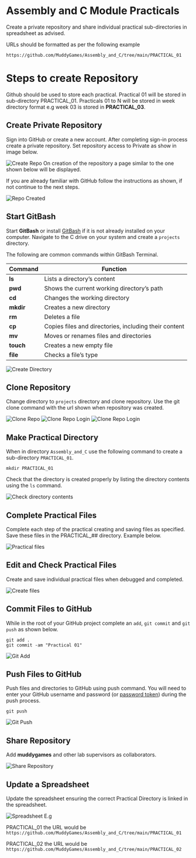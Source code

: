 # Assembly and C Module Practicals
Create a private repository and share individual practical sub-directories in spreadsheet as advised.

URLs should be formatted as per the following example 

`https://github.com/MuddyGames/Assembly_and_C/tree/main/PRACTICAL_01`


# Steps to create Repository
Github should be used to store each practical. Practical 01 will be stored in sub-directory PRACTICAL_01. Practicals 01 to N will be stored in week directory format e.g week 03 is stored in **PRACTICAL_03**. 

## Create Private Repository
Sign into GitHub or create a new account. After completing sign-in process create a private repository. Set repository access to Private as show in image below.

![Create Repo](https://github.com/MuddyGames/Assembly_and_C/blob/main/images/create_repo.png)
On creation of the repository a page similar to the one shown below will be displayed.

If you are already familiar with GitHub follow the instructions as shown, if not continue to the next steps.

![Repo Created](https://github.com/MuddyGames/Assembly_and_C/blob/main/images/repo_created.png)
## Start GitBash
Start **GitBash** or install [GitBash](https://git-scm.com/downloads) if it is not already installed on your computer. Navigate to the C drive on your system and create a `projects` directory.

The following are common commands within GitBash Terminal.

| Command   | Function                                              |
| --------- | ----------------------------------------------------- |
| **ls**    | Lists a directory’s content                           |
| **pwd**   | Shows the current working directory’s path            |
| **cd**    | Changes the working directory                         |
| **mkdir** | Creates a new directory                               |
| **rm**    | Deletes a file                                        |
| **cp**    | Copies files and directories, including their content |
| **mv**    | Moves or renames files and directories                |
| **touch** | Creates a new empty file                              |
| **file**  | Checks a file’s type                                  |

![Create Directory](https://github.com/MuddyGames/Assembly_and_C/blob/main/images/create_projects_dir.png)
## Clone Repository
Change directory to `projects` directory and clone repository. Use the git clone command with the url shown when repository was created.

![Clone Repo](https://github.com/MuddyGames/Assembly_and_C/blob/main/images/clone_repo.png)
![Clone Repo Login](https://github.com/MuddyGames/Assembly_and_C/blob/main/images/clone_repo_login.png)
![Clone Repo Login](https://github.com/MuddyGames/Assembly_and_C/blob/main/images/clone_repo_confirmed.png)
## Make Practical Directory 
When in directory `Assembly_and_C` use the following command to create a sub-directory `PRACTICAL_01`.
```
mkdir PRACTICAL_01
```
Check that the directory is created properly by listing the directory contents using the `ls` command.

![Check directory contents](https://github.com/MuddyGames/Assembly_and_C/blob/main/images/ls_command.png)

## Complete Practical Files
Complete each step of the practical creating and saving files as specified. Save these files in the PRACTICAL_## directory. Example below.

![Practical files](https://github.com/MuddyGames/Assembly_and_C/blob/main/images/complete_practical_files.png)
## Edit and Check Practical Files
Create and save individual practical files when debugged and completed.

![Create files](https://github.com/MuddyGames/Assembly_and_C/blob/main/images/create_files.png)

## Commit Files to GitHub
While in the root of your GitHub project complete an `add`, `git commit` and `git push` as shown below.

```
git add .
git commit -am "Practical 01"
```

![Git Add](https://github.com/MuddyGames/Assembly_and_C/blob/main/images/git_add.png)
## Push Files to GitHub
Push files and directories to GitHub using push command. You will need to enter your GitHub username and password (or [password token](!https://docs.github.com/en/enterprise-server@3.9/authentication/keeping-your-account-and-data-secure/managing-your-personal-access-tokens)) during the push process.

```
git push
```

![Git Push](https://github.com/MuddyGames/Assembly_and_C/blob/main/images/git_push.png)
## Share Repository
Add **muddygames** and other lab supervisors as collaborators.

![Share Repository](https://github.com/MuddyGames/Assembly_and_C/blob/main/images/muddy_games.png)

## Update a Spreadsheet

Update the spreadsheet ensuring the correct Practical Directory is linked in the spreadsheet.

![Spreadsheet](https://github.com/MuddyGames/Assembly_and_C/blob/main/images/update_spreadsheet.png)
E.g 

PRACTICAL_01 the URL would be 
`https://github.com/MuddyGames/Assembly_and_C/tree/main/PRACTICAL_01`

PRACTICAL_02 the URL would be 
`https://github.com/MuddyGames/Assembly_and_C/tree/main/PRACTICAL_02`





